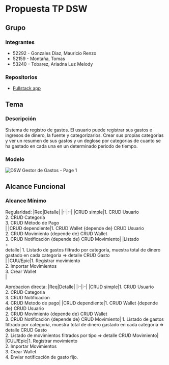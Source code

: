 # Propuesta TP DSW

## Grupo
### Integrantes
* 52292 - Gonzales Diaz, Mauricio Renzo
* 52159 - Montaña, Tomas
* 53240 - Tobarez, Ariadna Luz Melody

### Repositorios
* [Fullstack app](https://github.com/mauriciogonzales98/GestionGastos)

## Tema
### Descripción
Sistema de registro de gastos. El usuario puede registrar sus gastos e ingresos de dinero, la fuente y categorizarlos. Crear sus propias categorias y ver un resumen de sus gastos y un deglose por categorias de cuanto se ha gastado en cada una en un determinado periodo de tiempo.

### Modelo
![DSW Gestor de Gastos - Page 1](https://github.com/user-attachments/assets/c0b8e586-ad5f-4ba7-87eb-53bcf623aeac)


## Alcance Funcional 

### Alcance Mínimo 

Regularidad:
|Req|Detalle|
|:-|:-|
|CRUD simple|1. CRUD Usuario<br>2. CRUD Categoría<br>3. CRUD Método de Pago<br>|
|CRUD dependiente|1. CRUD Wallet {depende de} CRUD Usuario<br>2. CRUD Movimiento {depende de} CRUD Wallet<br>3. CRUD Notificación {depende de} CRUD Movimiento|
|Listado<br>+<br>detalle| 1. Listado de gastos filtrado por categoría, muestra total de dinero gastado en cada categoría => detalle CRUD Gasto<br>|
|CUU/Epic|1. Registrar movimiento<br>2. Importar Movimientos<br>3. Crear Wallet<br>|

Aprobacion directa:
|Req|Detalle|
|:-|:-|
|CRUD simple|1. CRUD Usuario<br>2. CRUD Categoria<br>3. CRUD Notificacion<br> 4. CRUD Metodo de pago|
|CRUD dependiente|1. CRUD Wallet {depende de} CRUD Usuario<br>2. CRUD Movimiento {depende de} CRUD Wallet<br>3. CRUD Notificación {depende de} CRUD Movimiento| 1. Listado de gastos filtrado por categoria, muestra total de dinero gastado en cada categoria => detalle CRUD Gasto<br> 2. Listado de movimientos filtrados por tipo => detalle CRUD Movimiento|
|CUU/Epic|1. Registrar movimiento<br>2. Importar Movimientos<br>3. Crear Wallet<br>4. Enviar notificación de gasto fijo.
